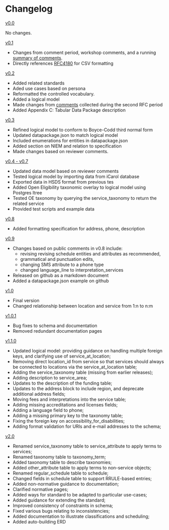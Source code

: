 Changelog
=========

[v0.0](https://docs.google.com/document/d/1RwHkuPeG5cztk-gcofuqsXRxWaTYZeHa8mLjC2doCwk/edit?usp=sharing)

No changes.

[v0.1](https://docs.google.com/document/d/18vdB0DUvBfp6UcYQ78KaMmN3Ei2riThJL48V7TTOHHQ/edit?usp=sharing)

* Changes from comment period, workshop comments, and a running [summary of comments](https://docs.google.com/spreadsheets/d/19Sf7DPMooO6edEm8FcIjSv6VeC1Ar55YDBvLTl-S4dE/edit?usp=sharing).
* Directly references [RFC4180](http://tools.ietf.org/html/rfc4180) for CSV formatting

[v0.2](https://docs.google.com/document/d/1z4jSLCoDIqvkKnazZVH_7qP_5HkcgKhnPJLu1mUZBgA/edit?usp=sharing)

* Added related standards
* Aded use cases based on persona
* Reformatted the controlled vocabulary.
* Added a logical model
* Made changes from [comments](https://docs.google.com/spreadsheets/d/19Sf7DPMooO6edEm8FcIjSv6VeC1Ar55YDBvLTl-S4dE/edit?usp=sharing) collected during the second RFC period
* Added Appendix C: Tabular  Data Package description

[v0.3](https://docs.google.com/document/d/1RH89UY7FDndivWNmtQkql4tdRTwYnCZluyu8itp5nTw/edit?usp=sharing)

* Refined logical model to conform to Boyce-Codd third normal form
* Updated datapackage.json to match logical model
* Included enumerations for  entities in datapackage.json
* Added section on NIEM and relation to specification
* Made changes based on reviewer comments.

[v0.4 - v0.7](https://docs.google.com/document/d/1xTqNm3ShgL6vQtknMmkCNJeWapekrLxd1qpEa8WiEIk/edit?usp=sharing)

* Updated data model based on reviewer comments
* Tested logical model by importing data from iCarol database
* Exported data in HSDS format from previous tes
* Added Open Eligibility taxonomic overlay to logical model using Postgres ltree
* Tested OE taxonomy by querying the service_taxonomy to return the related service
* Provided test scripts and example data

[v0.8](https://docs.google.com/document/d/1gmNS4pBvkX4cI2wtH3Qco3uGF4LLTq1OJ0Pb_CLuxlk/edit?usp=sharing)

* Added formatting specification for address, phone, description

[v0.9](https://docs.google.com/document/d/1jbgO92cPAUygQI-0_DtLXrdPQKbPNNIkxDr-3WvdFNE/edit?usp=sharing)

* Changes based on public comments in v0.8 include:
    - revising revising schedule entities and attributes  as recommended,
    - grammatical and punctuation edits,
    - changing SMS attribute to a phone type
    - changed language_line to interpretation_services
* Released on github as a markdown document
* Added a datapackage.json example on github

[v1.0](https://docs.google.com/document/d/1dkipRm_YL3K28oTSG-NFZRMHYiv10ZZJzJlakZglOyc/edit?usp=sharing)

* Final version
* Changed relationship between location and service from 1:n to n:m

[v1.0.1](https://github.com/openreferral/specification/issues?utf8=%E2%9C%93&q=is%3Aissue%20milestone%3A%221.0%20Tidy%20Up%22%20)

* Bug fixes to schema and documentation
* Removed redundant documentation pages

[v1.1.0](https://github.com/openreferral/specification/issues?utf8=%E2%9C%93&q=is%3Aissue%20milestone%3A%221.1%20Release%22%20)

* Updated logical model: providing guidance on handling multiple foreign keys, and clarifying use of service_at_location;
* Removing direct location_id from service so that services should always be connected to locations via the service_at_location table;
* Adding the service_taxonomy table (missing from earlier releases);
* Adding description to service_area;
* Updates to the description of the funding table;
* Updates to the address block to include region, and deprecate additional address fields;
* Moving fees and interpretations into the service table;
* Adding missing accreditations and licenses fields;
* Adding a language field to phone;
* Adding a missing primary key to the taxonomy table;
* Fixing the foreign key on accessibility_for_disabilities;
* Adding format validation for URIs and e-mail addresses to the schema;

[v2.0](https://docs.google.com/document/d/1N3Vg_ZOXGkWuF8L2rVpLInXpKtfHgRIcIMA-y_7qPqg/edit)

* Renamed service_taxonomy table to service_attribute to apply terms to services;
* Renamed taxonomy table to taxonomy_term;
* Added taxonomy table to describe taxonomies;
* Added other_attribute table to apply terms to non-service objects;
* Renamed regular_schedule table to schedule;
* Changed fields in schedule table to support RRULE-based entries;
* Added non-normative guidance to documentation; 
* Clarified normative pages;
* Added ways for standard to be adapted to particular use-cases;
* Added guidance for extending the standard;
* Improved consistency of constraints in schema;
* Fixed various bugs relating to inconsistencies;
* Added documentation to illustrate classifications and scheduling;
* Added auto-building ERD
